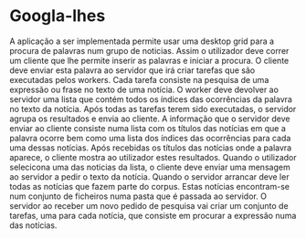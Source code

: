 # Googla-lhes

A aplicação a ser implementada permite usar uma desktop grid para a procura de palavras num grupo
de noticias. Assim o utilizador deve correr um cliente que lhe permite inserir as palavras e iniciar a
procura. O cliente deve enviar esta palavra ao servidor que irá criar tarefas que são executadas pelos
workers. Cada tarefa consiste na pesquisa de uma expressão ou frase no texto de uma notícia. O
worker deve devolver ao servidor uma lista que contém todos os índices das ocorrências da palavra
no texto da notícia. Após todas as tarefas terem sido executadas, o servidor agrupa os resultados e
envia ao cliente. A informação que o servidor deve enviar ao cliente consiste numa lista com os títulos
das notícias em que a palavra ocorre bem como uma lista dos índices das ocorrências para cada uma
dessas notícias. Após recebidas os títulos das notícias onde a palavra aparece, o cliente mostra ao
utilizador estes resultados. Quando o utilizador selecicona uma das noticias da lista, o cliente deve
enviar uma mensagem ao servidor a pedir o texto da notícia.
Quando o servidor arrancar deve ler todas as notícias que fazem parte do corpus. Estas notícias
encontram-se num conjunto de ficheiros numa pasta que é passada ao servidor. O servidor ao receber
um novo pedido de pesquisa vai criar um conjunto de tarefas, uma para cada notícia, que consiste
em procurar a expressão numa das notícias. 
